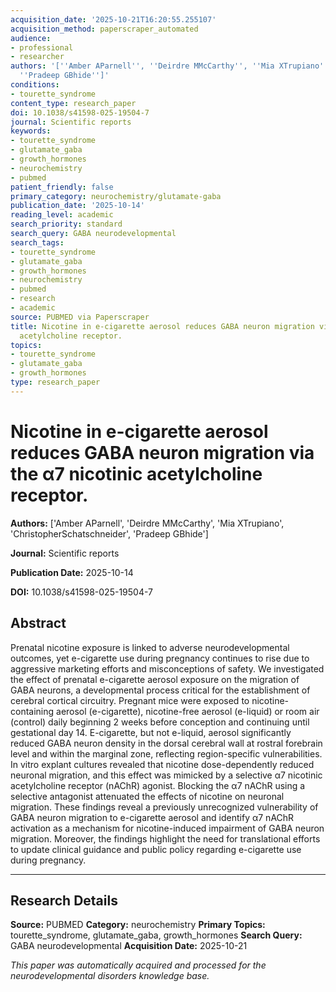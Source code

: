 ```yaml
---
acquisition_date: '2025-10-21T16:20:55.255107'
acquisition_method: paperscraper_automated
audience:
- professional
- researcher
authors: '[''Amber AParnell'', ''Deirdre MMcCarthy'', ''Mia XTrupiano'', ''ChristopherSchatschneider'',
  ''Pradeep GBhide'']'
conditions:
- tourette_syndrome
content_type: research_paper
doi: 10.1038/s41598-025-19504-7
journal: Scientific reports
keywords:
- tourette_syndrome
- glutamate_gaba
- growth_hormones
- neurochemistry
- pubmed
patient_friendly: false
primary_category: neurochemistry/glutamate-gaba
publication_date: '2025-10-14'
reading_level: academic
search_priority: standard
search_query: GABA neurodevelopmental
search_tags:
- tourette_syndrome
- glutamate_gaba
- growth_hormones
- neurochemistry
- pubmed
- research
- academic
source: PUBMED via Paperscraper
title: Nicotine in e-cigarette aerosol reduces GABA neuron migration via the α7 nicotinic
  acetylcholine receptor.
topics:
- tourette_syndrome
- glutamate_gaba
- growth_hormones
type: research_paper
---
```


# Nicotine in e-cigarette aerosol reduces GABA neuron migration via the α7 nicotinic acetylcholine receptor.

**Authors:** ['Amber AParnell', 'Deirdre MMcCarthy', 'Mia XTrupiano', 'ChristopherSchatschneider', 'Pradeep GBhide']

**Journal:** Scientific reports

**Publication Date:** 2025-10-14

**DOI:** 10.1038/s41598-025-19504-7

## Abstract

Prenatal nicotine exposure is linked to adverse neurodevelopmental outcomes, yet e-cigarette use during pregnancy continues to rise due to aggressive marketing efforts and misconceptions of safety. We investigated the effect of prenatal e-cigarette aerosol exposure on the migration of GABA neurons, a developmental process critical for the establishment of cerebral cortical circuitry. Pregnant mice were exposed to nicotine-containing aerosol (e-cigarette), nicotine-free aerosol (e-liquid) or room air (control) daily beginning 2 weeks before conception and continuing until gestational day 14. E-cigarette, but not e-liquid, aerosol significantly reduced GABA neuron density in the dorsal cerebral wall at rostral forebrain level and within the marginal zone, reflecting region-specific vulnerabilities. In vitro explant cultures revealed that nicotine dose-dependently reduced neuronal migration, and this effect was mimicked by a selective α7 nicotinic acetylcholine receptor (nAChR) agonist. Blocking the α7 nAChR using a selective antagonist attenuated the effects of nicotine on neuronal migration. These findings reveal a previously unrecognized vulnerability of GABA neuron migration to e-cigarette aerosol and identify α7 nAChR activation as a mechanism for nicotine-induced impairment of GABA neuron migration. Moreover, the findings highlight the need for translational efforts to update clinical guidance and public policy regarding e-cigarette use during pregnancy.

---

## Research Details

**Source:** PUBMED
**Category:** neurochemistry
**Primary Topics:** tourette_syndrome, glutamate_gaba, growth_hormones
**Search Query:** GABA neurodevelopmental
**Acquisition Date:** 2025-10-21

*This paper was automatically acquired and processed for the neurodevelopmental disorders knowledge base.*
